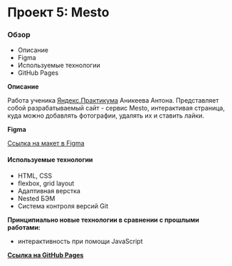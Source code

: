# Проект 5: Mesto

### Обзор

* Описание
* Figma
* Используемые технологии
* GitHub Pages

**Описание**

Работа ученика [Яндекс.Практикума](https://praktikum.yandex.ru/ "Яндекс.Практикум") Аникеева Антона.
Представляет собой разрабатываемый сайт - сервис Mesto, интерактивая страница, куда можно добавлять фотографии, удалять их и ставить лайки.

**Figma**

[Ссылка на макет в Figma](https://www.figma.com/file/StZjf8HnoeLdiXS7dYrLAh/JavaScript.-Sprint-4 "Figma/mesto")

#### Используемые технологии

* HTML, CSS
* flexbox, grid layout
* Адаптивная верстка
* Nested БЭМ
* Система контроля версий Git

**Принципиально новые технологии в сравнении с прошлыми работами:**

* интерактивность при помощи JavaScript

**[Ссылка на GitHub Pages](https://kiwied.github.io/mesto/ "Mesto")**
